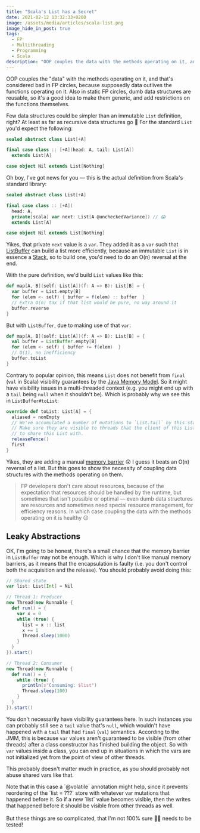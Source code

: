```yaml
---
title: "Scala's List has a Secret"
date: 2021-02-12 13:32:33+0200
image: /assets/media/articles/scala-list.png
image_hide_in_post: true
tags: 
  - FP
  - Multithreading
  - Programming
  - Scala
description: "OOP couples the data with the methods operating on it, and this is considered bad in FP circles. But is it?"
---
```


OOP couples the "data" with the methods operating on it, and that's considered bad in FP circles, because supposedly data outlives the functions operating on it. Also in static FP circles, dumb data structures are reusable, so it's a good idea to make them generic, and add restrictions on the functions themselves.

Few data structures could be simpler than an immutable `List` definition, right? At least as far as recursive data structures go 🙂 For the standard `List` you'd expect the following:

```scala
sealed abstract class List[+A]

final case class :: [+A](head: A, tail: List[A])
  extends List[A]

case object Nil extends List[Nothing]
```

Oh boy, I've got news for you — this is the actual definition from Scala's standard library:

```scala
sealed abstract class List[+A]

final case class :: [+A](
  head: A, 
  private[scala] var next: List[A @uncheckedVariance]) // 😱
  extends List[A]

case object Nil extends List[Nothing]
```

Yikes, that private `next` value is a `var`. They added it as a `var` such that [ListBuffer](https://www.scala-lang.org/api/current/scala/collection/mutable/ListBuffer.html) can build a list more efficiently, because an immutable `List` is in essence a [Stack](https://en.wikipedia.org/wiki/Stack_(abstract_data_type)), so to build one, you'd need to do an O(n) reversal at the end.

With the pure definition, we'd build `List` values like this:

```scala
def map[A, B](self: List[A])(f: A => B): List[B] = {
  var buffer = List.empty[B]
  for (elem <- self) { buffer = f(elem) :: buffer  }
  // Extra O(n) tax if that list would be pure, no way around it
  buffer.reverse
}
```

But with `ListBuffer`, due to making use of that `var`:

```scala
def map[A, B](self: List[A])(f: A => B): List[B] = {
  val buffer = ListBuffer.empty[B]
  for (elem <- self) { buffer += f(elem)  }
  // O(1), no inefficiency
  buffer.toList
}
```

Contrary to popular opinion, this means `List` does not benefit from `final` (`val` in Scala) visibility guarantees by the [Java Memory Model](https://en.wikipedia.org/wiki/Java_memory_model). So it might have visibility issues in a multi-threaded context (e.g. you might end up with a `tail` being `null` when it shouldn't be). Which is probably why we see this in `ListBuffer#toList`:

```scala
override def toList: List[A] = {
  aliased = nonEmpty
  // We've accumulated a number of mutations to `List.tail` by this stage.
  // Make sure they are visible to threads that the client of this ListBuffer might be about
  // to share this List with.
  releaseFence()
  first
}
```

Yikes, they are adding a manual [memory barrier](https://en.wikipedia.org/wiki/Memory_barrier) 😲 I guess it beats an O(n) reversal of a list. But this goes to show the necessity of coupling data structures with the methods operating on them.

> FP developers don't care about resources, because of the expectation that resources should be handled by the runtime, but sometimes that isn't possible or optimal — even dumb data structures are resources and sometimes need special resource management, for efficiency reasons. In which case coupling the data with the methods operating on it is healthy 😉

## Leaky Abstractions

OK, I'm going to be honest, there's a small chance that the memory barrier in `ListBuffer` may not be enough. Which is why I don't like manual memory barriers, as it means that the encapsulation is faulty (i.e. you don't control both the acquisition and the release). You should probably avoid doing this:

```scala
// Shared state
var list: List[Int] = Nil

// Thread 1: Producer
new Thread(new Runnable {
  def run() = {
    var x = 0
    while (true) {
      list = x :: list
      x += 1
      Thread.sleep(1000)
    }
  }
}).start()

// Thread 2: Consumer
new Thread(new Runnable {
  def run() = {
    while (true) {
      println(s"Consuming: $list")
      Thread.sleep(100)
    }
  }
}).start()
```

You don't necessarily have visibility guarantees here. In such instances you can probably still see a `tail` value that's `null`, which wouldn't have happened with a `tail` that had `final` (`val`) semantics. According to the JMM, this is because `var` values aren't guaranteed to be visible (from other threads) after a class constructor has finished building the object. So with `var` values inside a class, you can end up in situations in which the vars are not initialized yet from the point of view of other threads.

This probably doesn't matter much in practice, as you should probably not abuse shared vars like that.

<p class="info-bubble" markdown="1">
  Note that in this case a `@volatile` annotation might help, since it prevents reordering of the `list = ???` store with whatever var mutations that happened before it. So if a new `list` value becomes visible, then the writes that happened before it should be visible from other threads as well.
  <br><br>
  But these things are so complicated, that I'm not 100% sure 🤷‍♂️ needs to be tested!
</p>
